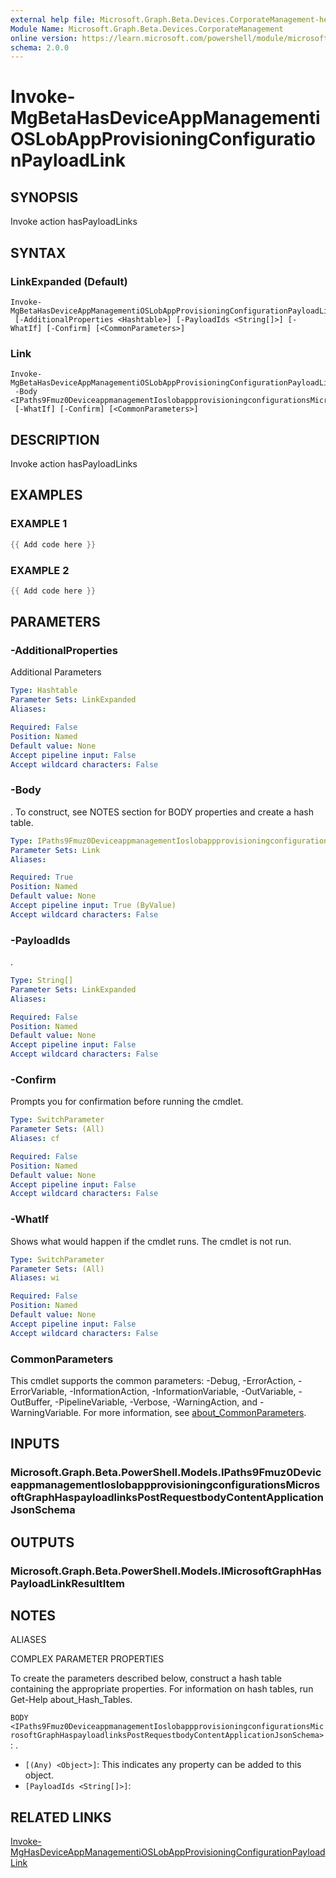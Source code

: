 ```yaml
---
external help file: Microsoft.Graph.Beta.Devices.CorporateManagement-help.xml
Module Name: Microsoft.Graph.Beta.Devices.CorporateManagement
online version: https://learn.microsoft.com/powershell/module/microsoft.graph.beta.devices.corporatemanagement/invoke-mgbetahasdeviceappmanagementioslobappprovisioningconfigurationpayloadlink
schema: 2.0.0
---
```


# Invoke-MgBetaHasDeviceAppManagementiOSLobAppProvisioningConfigurationPayloadLink

## SYNOPSIS
Invoke action hasPayloadLinks

## SYNTAX

### LinkExpanded (Default)
```
Invoke-MgBetaHasDeviceAppManagementiOSLobAppProvisioningConfigurationPayloadLink
 [-AdditionalProperties <Hashtable>] [-PayloadIds <String[]>] [-WhatIf] [-Confirm] [<CommonParameters>]
```

### Link
```
Invoke-MgBetaHasDeviceAppManagementiOSLobAppProvisioningConfigurationPayloadLink
 -Body <IPaths9Fmuz0DeviceappmanagementIoslobappprovisioningconfigurationsMicrosoftGraphHaspayloadlinksPostRequestbodyContentApplicationJsonSchema>
 [-WhatIf] [-Confirm] [<CommonParameters>]
```

## DESCRIPTION
Invoke action hasPayloadLinks

## EXAMPLES

### EXAMPLE 1
```powershell
{{ Add code here }}
```

### EXAMPLE 2
```powershell
{{ Add code here }}
```

## PARAMETERS

### -AdditionalProperties
Additional Parameters

```yaml
Type: Hashtable
Parameter Sets: LinkExpanded
Aliases:

Required: False
Position: Named
Default value: None
Accept pipeline input: False
Accept wildcard characters: False
```

### -Body
.
To construct, see NOTES section for BODY properties and create a hash table.

```yaml
Type: IPaths9Fmuz0DeviceappmanagementIoslobappprovisioningconfigurationsMicrosoftGraphHaspayloadlinksPostRequestbodyContentApplicationJsonSchema
Parameter Sets: Link
Aliases:

Required: True
Position: Named
Default value: None
Accept pipeline input: True (ByValue)
Accept wildcard characters: False
```

### -PayloadIds
.

```yaml
Type: String[]
Parameter Sets: LinkExpanded
Aliases:

Required: False
Position: Named
Default value: None
Accept pipeline input: False
Accept wildcard characters: False
```

### -Confirm
Prompts you for confirmation before running the cmdlet.

```yaml
Type: SwitchParameter
Parameter Sets: (All)
Aliases: cf

Required: False
Position: Named
Default value: None
Accept pipeline input: False
Accept wildcard characters: False
```

### -WhatIf
Shows what would happen if the cmdlet runs.
The cmdlet is not run.

```yaml
Type: SwitchParameter
Parameter Sets: (All)
Aliases: wi

Required: False
Position: Named
Default value: None
Accept pipeline input: False
Accept wildcard characters: False
```

### CommonParameters
This cmdlet supports the common parameters: -Debug, -ErrorAction, -ErrorVariable, -InformationAction, -InformationVariable, -OutVariable, -OutBuffer, -PipelineVariable, -Verbose, -WarningAction, and -WarningVariable. For more information, see [about_CommonParameters](http://go.microsoft.com/fwlink/?LinkID=113216).

## INPUTS

### Microsoft.Graph.Beta.PowerShell.Models.IPaths9Fmuz0DeviceappmanagementIoslobappprovisioningconfigurationsMicrosoftGraphHaspayloadlinksPostRequestbodyContentApplicationJsonSchema
## OUTPUTS

### Microsoft.Graph.Beta.PowerShell.Models.IMicrosoftGraphHasPayloadLinkResultItem
## NOTES

ALIASES

COMPLEX PARAMETER PROPERTIES

To create the parameters described below, construct a hash table containing the appropriate properties. For information on hash tables, run Get-Help about_Hash_Tables.


`BODY <IPaths9Fmuz0DeviceappmanagementIoslobappprovisioningconfigurationsMicrosoftGraphHaspayloadlinksPostRequestbodyContentApplicationJsonSchema>`: .
  - `[(Any) <Object>]`: This indicates any property can be added to this object.
  - `[PayloadIds <String[]>]`: 

## RELATED LINKS
[Invoke-MgHasDeviceAppManagementiOSLobAppProvisioningConfigurationPayloadLink](/powershell/module/Microsoft.Graph.Devices.CorporateManagement/Invoke-MgHasDeviceAppManagementiOSLobAppProvisioningConfigurationPayloadLink?view=graph-powershell-v1.0)
